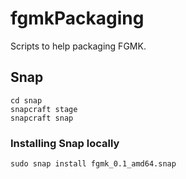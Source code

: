 # fgmkPackaging
Scripts to help packaging FGMK.

## Snap

    cd snap
    snapcraft stage
    snapcraft snap

### Installing Snap locally

    sudo snap install fgmk_0.1_amd64.snap

